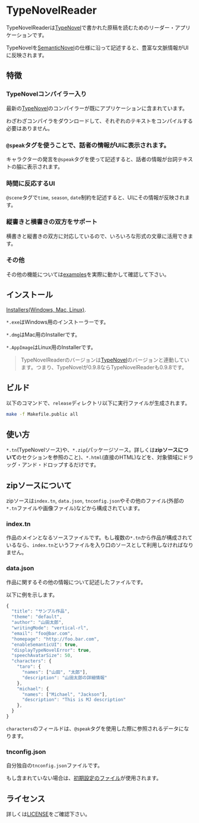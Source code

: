 # TypeNovelReader

TypeNovelReaderは[TypeNovel](https://github.com/tategakibunko/TypeNovel)で書かれた原稿を読むためのリーダー・アプリケーションです。

TypeNovelを[SemanticNovel](https://github.com/tategakibunko/SemanticNovel)の仕様に沿って記述すると、豊富な文脈情報がUIに反映されます。

## 特徴

### TypeNovelコンパイラー入り

最新の[TypeNovel](https://github.com/tategakibunko/TypeNovel)のコンパイラーが既にアプリケーションに含まれています。

わざわざコンパイラをダウンロードして、それぞれのテキストをコンパイルする必要はありません。

### `@speak`タグを使うことで、話者の情報がUIに表示されます。

キャラクターの発言を`@speak`タグを使って記述すると、話者の情報が台詞テキストの脇に表示されます。

### 時間に反応するUI

`@scene`タグで`time`, `season`, `date`制約を記述すると、UIにその情報が反映されます。

### 縦書きと横書きの双方をサポート

横書きと縦書きの双方に対応しているので、いろいろな形式の文章に活用できます。

### その他

その他の機能については[examples](/examples)を実際に動かして確認して下さい。

## インストール

[Installers(Windows, Mac, Linux)](/release).

`*.exe`はWindows用のインストーラーです。

`*.dmg`はMac用のInstallerです。

`*.AppImage`はLinux用のInstallerです。

> TypeNovelReaderのバージョンは[TypeNovel](https://github.com/tategakibunko/TypeNovel)のバージョンと連動しています。つまり、TypeNovelが0.9.8ならTypeNovelReaderも0.9.8です。

## ビルド

以下のコマンドで、`release`ディレクトリ以下に実行ファイルが生成されます。

```bash
make -f Makefile.public all
```


## 使い方

`*.tn`(TypeNovelソース)や、`*.zip`(パッケージソース。詳しくは**zipソースについて**のセクションを参照のこと)、`*.html`(直接のHTML)などを、対象領域にドラッグ・アンド・ドロップするだけです。

## zipソースについて

zipソースは`index.tn`, `data.json`, `tnconfig.json`やその他のファイル(外部の`*.tn`ファイルや画像ファイル)などから構成されています。

### index.tn

作品のメインとなるソースファイルです。もし複数の`*.tn`から作品が構成されているなら、`index.tn`というファイルを入り口のソースとして利用しなければなりません。

### data.json

作品に関するその他の情報について記述したファイルです。

以下に例を示します。

```javascript
{
  "title": "サンプル作品",
  "theme": "default",
  "author": "山田太郎",
  "writingMode": "vertical-rl",
  "email": "foo@bar.com",
  "homepage": "http://foo.bar.com",
  "enableSemanticUI": true,
  "displayTypeNovelError": true,
  "speechAvatarSize": 50,
  "characters": {
    "taro": {
      "names": ["山田", "太郎"],
      "description": "山田太郎の詳細情報"
    },
    "michael": {
      "names": ["Michael", "Jackson"],
      "description": "This is MJ description"
    },
  }
}
```

`characters`のフィールドは、`@speak`タグを使用した際に参照されるデータになります。

### tnconfig.json

自分独自の`tnconfig.json`ファイルです。

もし含まれていない場合は、[初期設定のファイル](/tnc/config/init.tnconfig.json)が使用されます。

## ライセンス

詳しくは[LICENSE](/LICENSE)をご確認下さい。

